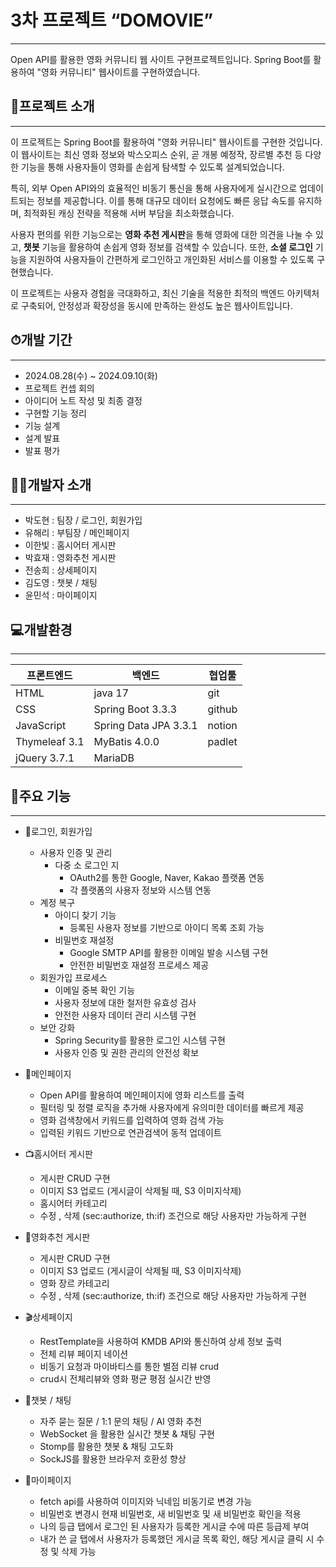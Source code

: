 # 3차 프로젝트 “DOMOVIE”

---

Open API를 활용한 영화 커뮤니티 웹 사이트 구현프로젝트입니다.
Spring Boot를 활용하여 "영화 커뮤니티" 웹사이트를 구현하였습니다.

## 📝프로젝트 소개

---

이 프로젝트는 Spring Boot를 활용하여 "영화 커뮤니티" 웹사이트를 구현한 것입니다. 이 웹사이트는 최신 영화 정보와 박스오피스 순위, 곧 개봉 예정작, 장르별 추천 등 다양한 기능을 통해 사용자들이 영화를 손쉽게 탐색할 수 있도록 설계되었습니다.

특히, 외부 Open API와의 효율적인 비동기 통신을 통해 사용자에게 실시간으로 업데이트되는 정보를 제공합니다. 이를 통해 대규모 데이터 요청에도 빠른 응답 속도를 유지하며, 최적화된 캐싱 전략을 적용해 서버 부담을 최소화했습니다.

사용자 편의를 위한 기능으로는 **영화 추천 게시판**을 통해 영화에 대한 의견을 나눌 수 있고, **챗봇** 기능을 활용하여 손쉽게 영화 정보를 검색할 수 있습니다. 또한, **소셜 로그인** 기능을 지원하여 사용자들이 간편하게 로그인하고 개인화된 서비스를 이용할 수 있도록 구현했습니다.

이 프로젝트는 사용자 경험을 극대화하고, 최신 기술을 적용한 최적의 백엔드 아키텍처로 구축되어, 안정성과 확장성을 동시에 만족하는 완성도 높은 웹사이트입니다.

## ⏱개발 기간

---

- 2024.08.28(수) ~ 2024.09.10(화)
- 프로젝트 컨셉 회의
- 아이디어 노트 작성 및 최종 결정
- 구현할 기능 정리
- 기능 설계
- 설계 발표
- 발표 평가

## 👩‍💻개발자 소개

---

- 박도현 : 팀장 / 로그인, 회원가입
- 유해리 : 부팀장 / 메인페이지
- 이한빛 : 홈시어터 게시판
- 박효재 : 영화추천 게시판
- 전송희 : 상세페이지
- 김도영 : 챗봇 / 채팅
- 윤민석 : 마이페이지

## 💻개발환경

---

| 프론트엔드 | 백엔드 | 협업툴 |
| --- | --- | --- |
| HTML | java 17 | git |
| CSS | Spring Boot 3.3.3 | github |
| JavaScript | Spring Data JPA 3.3.1 | notion |
| Thymeleaf 3.1 | MyBatis 4.0.0 | padlet |
| jQuery 3.7.1 | MariaDB |  |

## 🔧주요 기능

---

- 🔐로그인, 회원가입
    - 사용자 인증 및 관리
        - 다중 소 로그인 지
            - OAuth2를 통한 Google, Naver, Kakao 플랫폼 연동
            - 각 플랫폼의 사용자 정보와 시스템 연동
    - 계정 복구
        - 아이디 찾기 기능
            - 등록된 사용자 정보를 기반으로 아이디 목록 조회 가능
        - 비밀번호 재설정
            - Google SMTP API를 활용한 이메일 발송 시스템 구현
            - 안전한 비밀번호 재설정 프로세스 제공
    - 회원가입 프로세스
        - 이메일 중복 확인 기능
        - 사용자 정보에 대한 철저한 유효성 검사
        - 안전한 사용자 데이터 관리 시스템 구현
    - 보안 강화
        - Spring Security를 활용한 로그인 시스템 구현
        - 사용자 인증 및 권한 관리의 안전성 확보

      
- 🎥메인페이지
    - Open API를 활용하여 메인페이지에 영화 리스트를 출력
    - 필터링 및 정렬 로직을 추가해 사용자에게 유의미한 데이터를 빠르게 제공
    - 영화 검색창에서 키워드를 입력하여 영화 검색 가능
    - 입력된 키워드 기반으로 연관검색어 동적 업데이트

      
- 📺홈시어터 게시판
    - 게시판 CRUD 구현
    - 이미지 S3 업로드 (게시글이 삭제될 때, S3 이미지삭제)
    - 홈시어터 카테고리
    - 수정 , 삭제 (sec:authorize, th:if) 조건으로 해당 사용자만 가능하게 구현

      
- 📝영화추천 게시판
    - 게시판 CRUD 구현
    - 이미지 S3 업로드 (게시글이 삭제될 때, S3 이미지삭제)
    - 영화 장르 카테고리
    - 수정 , 삭제 (sec:authorize, th:if) 조건으로 해당 사용자만 가능하게 구현

      
- 🎬상세페이지
    - RestTemplate을 사용하여 KMDB API와 통신하여 상세 정보 출력
    - 전체 리뷰 페이지 네이션
    - 비동기 요청과 마이바티스를 통한 별점 리뷰 crud
    - crud시 전체리뷰와 영화 평균 평점 실시간 반영

      
- 💬챗봇 / 채팅
    - 자주 묻는 질문 / 1:1 문의 채팅 / AI 영화 추천
    - WebSocket 을 활용한 실시간 챗봇 & 채팅 구현
    - Stomp를 활용한 챗봇 & 채팅 고도화
    - SockJS를 활용한 브라우저 호환성 향상
 
      
- 💁마이페이지
    - fetch api를 사용하여 이미지와 닉네임 비동기로 변경 가능
    - 비밀번호 변경시 현재 비밀번호, 새 비밀번호 및 새 비밀번호 확인을 적용
    - 나의 등급 탭에서 로그인 된 사용자가 등록한 게시글 수에 따른 등급제 부여
    - 내가 쓴 글 탭에서 사용자가 등록했던 게시글 목록 확인, 해당 게시글 클릭 시 수정 및 삭제 가능
